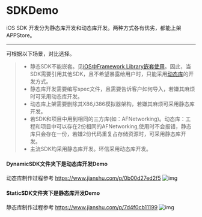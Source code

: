 # SDKDemo
iOS SDK 开发分为静态库开发和动态库开发。两种方式各有优劣，都能上架APPStore。

---

可根据以下场景，对比选择。
>* 静态SDK不能嵌套。见[iOS中Framework Library嵌套使用](https://www.jianshu.com/p/874e178cdc9d)。因此，当SDK需要引用其他SDK，且不希望暴露给用户时，只能采用[动态库](https://www.jianshu.com/p/0b00d27ed2f5)的开发方式。
>* 静态库开发需要编写spec文件，且需要告诉客户如何导入，若嫌其麻烦时可采用动态库开发。
>* 动态库上架需要删除其X86,i386模拟器架构，若嫌其麻烦可采用静态库开发。
>* 若SDK和项目中用到相同的三方库(如：AFNetworking)。动态库：工程和项目中可以存在2份相同的AFNetworking,使用时不会报错，静态库只会存在一份，若嫌2份代码重复占存储资源时，可采用静态库开发。
>* 主流SDK均采用静态库开发。环信采用动态库开发。


#### DynamicSDK文件夹下是动态库开发Demo
动态库制作过程参考 https://www.jianshu.com/p/0b00d27ed2f5
![img](https://github.com/wutao23yzd/SDKDemo/blob/master/DynamicSDK/sdk.gif)
#### StaticSDK文件夹下是静态库开发Demo
静态库制作过程参考 https://www.jianshu.com/p/7d4f0cb11199
![img](https://github.com/wutao23yzd/SDKDemo/blob/master/StaticSDK/staticPic.gif)








